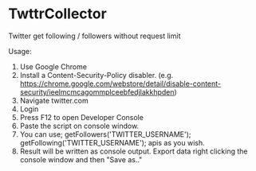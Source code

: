 # TwttrCollector
Twitter get following / followers without request limit

Usage:

  1. Use Google Chrome
  2. Install a Content-Security-Policy disabler. (e.g. https://chrome.google.com/webstore/detail/disable-content-security/ieelmcmcagommplceebfedjlakkhpden)
  3. Navigate twitter.com
  4. Login
  5. Press F12 to open Developer Console
  6. Paste the script on console window.
  7. You can use;
      getFollowers('TWITTER_USERNAME');
      getFollowing('TWITTER_USERNAME');
     apis as you wish.
  8. Result will be written as console output. Export data right clicking the console window and then "Save as.."
  
  
